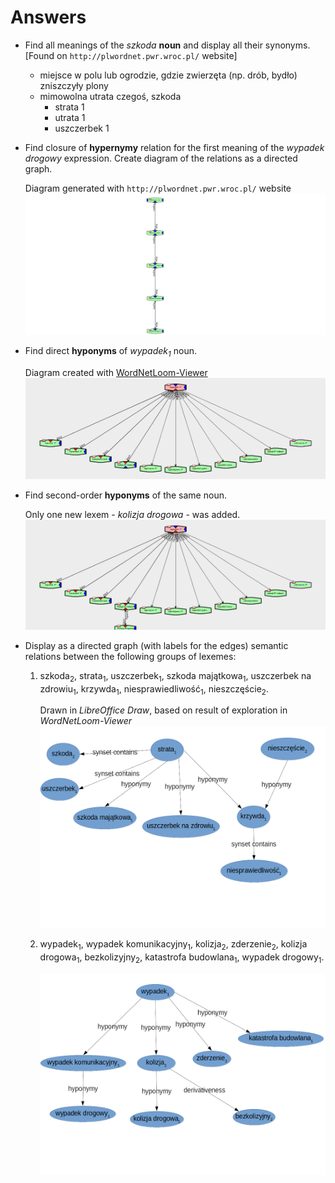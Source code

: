 # Answers

* Find all meanings of the *szkoda* **noun** and display all their synonyms. [Found on `http://plwordnet.pwr.wroc.pl/` website]
    * miejsce w polu lub ogrodzie, gdzie zwierzęta (np. drób, bydło) zniszczyły plony
    * mimowolna utrata czegoś, szkoda
        * strata 1
        * utrata 1
        * uszczerbek 1

* Find closure of **hypernymy** relation for the first meaning of the *wypadek drogowy* expression. Create diagram of the relations as a directed graph.

    Diagram generated with `http://plwordnet.pwr.wroc.pl/` website
    ![Diagram of the relations](wordnet-graph-wypadek.png)

* Find direct **hyponyms** of _wypadek<sub>1</sub>_ noun.

    Diagram created with [WordNetLoom-Viewer](http://ws.clarin-pl.eu/public/WordnetLoom-Viewer.zip)
    ![Diagram with hyponyms](wypadek.png)

* Find second-order **hyponyms** of the same noun.

    Only one new lexem - *kolizja drogowa* - was added.
    ![Diagram with second-order hyponyms](kolizja.png)

* Display as a directed graph (with labels for the edges) semantic relations between the following groups of lexemes:
    1. szkoda<sub>2</sub>, strata<sub>1</sub>, uszczerbek<sub>1</sub>, szkoda majątkowa<sub>1</sub>, uszczerbek na zdrowiu<sub>1</sub>, krzywda<sub>1</sub>, niesprawiedliwość<sub>1</sub>, nieszczęście<sub>2</sub>.

        Drawn in *LibreOffice Draw*, based on result of exploration in *WordNetLoom-Viewer*
        ![Directed graph of semantic relations in group 1](dag1.png)
    2. wypadek<sub>1</sub>, wypadek komunikacyjny<sub>1</sub>, kolizja<sub>2</sub>, zderzenie<sub>2</sub>, kolizja drogowa<sub>1</sub>, bezkolizyjny<sub>2</sub>, katastrofa budowlana<sub>1</sub>, wypadek drogowy<sub>1</sub>.

        ![Directed graph of semantic relations in group 2](dag2.png)